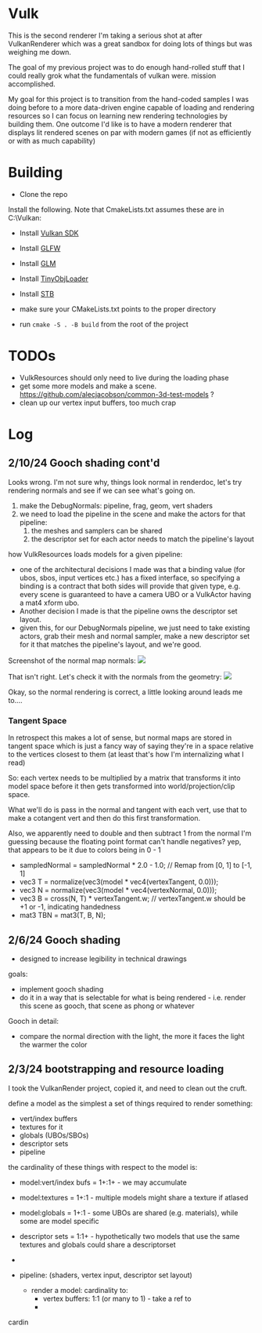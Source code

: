 # Vulk

This is the second renderer I'm taking a serious shot at after VulkanRenderer which was a great sandbox for doing lots of things but was weighing me down.

The goal of my previous project was to do enough hand-rolled stuff that I could really grok what the fundamentals of vulkan were. mission accomplished.

My goal for this project is to transition from the hand-coded samples I was doing before to a more data-driven engine capable of loading and rendering resources so I can focus on learning new rendering technologies by building them. One outcome I'd like is to have a modern renderer that displays lit rendered scenes on par with modern games (if not as efficiently or with as much capability)

# Building
* Clone the repo

Install the following. Note that CmakeLists.txt assumes these are in C:\Vulkan:
* Install [Vulkan SDK](https://vulkan.lunarg.com/sdk/home)
* Install [GLFW](https://www.glfw.org/)
* Install [GLM](https://glm.g-truc.net/0.9.9/index.html)
* Install [TinyObjLoader](https://github.com/tinyobjloader/tinyobjloader)
* Install [STB](https://github.com/nothings/stb)

* make sure your CMakeLists.txt points to the proper directory
* run `cmake -S . -B build` from the root of the project

# TODOs
* VulkResources should only need to live during the loading phase
* get some more models and make a scene. https://github.com/alecjacobson/common-3d-test-models ?
* clean up our vertex input buffers, too much crap

# Log

## 2/10/24 Gooch shading cont'd
Looks wrong. I'm not sure why, things look normal in renderdoc, let's try rendering normals and see if we can see what's going on. 
1. make the DebugNormals: pipeline, frag, geom, vert shaders
2. we need to load the pipeline in the scene and make the actors for that pipeline:
    1. the meshes and samplers can be shared
    2. the descriptor set for each actor needs to match the pipeline's layout

how VulkResources loads models for a given pipeline:
* one of the architectural decisions I made was that a binding value (for ubos, sbos, input vertices etc.) has a fixed interface, so specifying a binding is a contract that both sides will provide that given type, e.g. every scene is guaranteed to have a camera UBO or a VulkActor having a mat4 xform ubo.
* Another decision I made is that the pipeline owns the descriptor set layout. 
* given this, for our DebugNormals pipeline, we just need to take existing actors, grab their mesh and normal sampler, make a new descriptor set for it that matches the pipeline's layout, and we're good.

Screenshot of the normal map normals:
![](Assets/Screenshots/normal_map_normals_bad.png)

That isn't right. Let's check it with the normals from the geometry:
![](Assets/Screenshots/normal_map_geo_normals.png)

Okay, so the normal rendering is correct, a little looking around leads me to....

### Tangent Space
In retrospect this makes a lot of sense, but normal maps are stored in tangent space which is just
a fancy way of saying they're in a space relative to the vertices closest to them (at least that's how I'm internalizing what I read)

So: each vertex needs to be multiplied by a matrix that transforms it into model space before it then gets transformed into world/projection/clip space.

What we'll do is pass in the normal and tangent with each vert, use that to make a cotangent vert
and then do this first transformation.

Also, we apparently need to double and then subtract 1 from the normal I'm guessing because the floating point format can't handle negatives? yep, that appears to be it due to colors being in 0 - 1

* sampledNormal = sampledNormal * 2.0 - 1.0; // Remap from [0, 1] to [-1, 1]
* vec3 T = normalize(vec3(model * vec4(vertexTangent, 0.0)));
* vec3 N = normalize(vec3(model * vec4(vertexNormal, 0.0)));
* vec3 B = cross(N, T) * vertexTangent.w; // vertexTangent.w should be +1 or -1, indicating handedness
* mat3 TBN = mat3(T, B, N);



## 2/6/24 Gooch shading
* designed to increase legibility in technical drawings

goals:
* implement gooch shading
* do it in a way that is selectable for what is being rendered - i.e. render this scene as gooch, that scene as phong or whatever

Gooch in detail:
* compare the normal direction with the light, the more it faces the light the warmer the color




## 2/3/24 bootstrapping and resource loading
I took the VulkanRender project, copied it, and need to clean out the cruft.

define a model as the simplest a set of things required to render something:
* vert/index buffers
* textures for it
* globals (UBOs/SBOs)
* descriptor sets
* pipeline

the cardinality of these things with respect to the model is:
* model:vert/index bufs = 1+:1+ - we may accumulate 
* model:textures = 1+:1 - multiple models might share a texture if atlased
* model:globals = 1+:1 - some UBOs are shared (e.g. materials), while some are model specific
* descriptor sets = 1:1+ - hypothetically two models that use the same textures and globals could share a descriptorset
* 


* pipeline: (shaders, vertex input, descriptor set layout)
    * render a model: cardinality to:
        * vertex buffers: 1:1 (or many to 1) - take a ref to
        * 

cardin 


